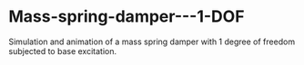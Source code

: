 # Mass-spring-damper---1-DOF
Simulation and animation of a mass spring damper with 1 degree of freedom subjected to base excitation.
